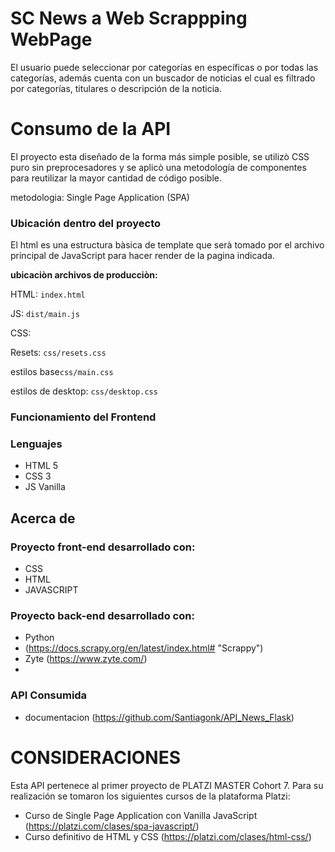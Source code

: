 # SC News a Web Scrappping WebPage
El usuario puede seleccionar por categorías en específicas o por todas las categorías, además cuenta con un buscador de noticias el cual es filtrado por categorías, titulares o descripción de la noticia.

# Consumo de la API

El proyecto esta diseñado de la forma más simple posible, se utilizò CSS puro sin preprocesadores y se aplicò una metodología de componentes para reutilizar la mayor cantidad de código posible.

metodologia: Single Page Application (SPA)

### Ubicación dentro del proyecto

El html es una estructura bàsica de template que serà tomado por el archivo principal de JavaScript  para hacer render de la pagina indicada.

**ubicaciòn archivos de producciòn:**

HTML: `index.html`

JS: `dist/main.js`

CSS: 

Resets: `css/resets.css`

estilos base`css/main.css`

estilos de desktop: `css/desktop.css`

### Funcionamiento del Frontend

### Lenguajes

- HTML 5
- CSS 3
- JS Vanilla

## Acerca de

### Proyecto front-end desarrollado con:
- CSS
- HTML
- JAVASCRIPT

### Proyecto back-end desarrollado con:
- Python
- (https://docs.scrapy.org/en/latest/index.html# "Scrappy")
- Zyte (https://www.zyte.com/)
- 
###  API Consumida
- documentacion (https://github.com/Santiagonk/API_News_Flask)

# CONSIDERACIONES
Esta API pertenece al primer proyecto de PLATZI MASTER Cohort 7. Para su realización se tomaron los siguientes cursos de la plataforma Platzi:
- Curso de Single Page Application con Vanilla JavaScript (https://platzi.com/clases/spa-javascript/)
- Curso definitivo de HTML y CSS (https://platzi.com/clases/html-css/)
